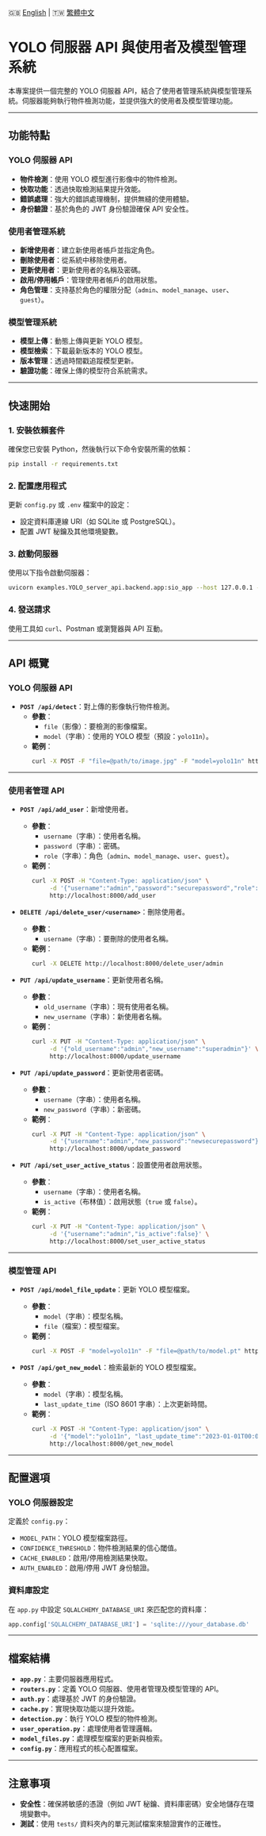 
🇬🇧 [English](./README.md) | 🇹🇼 [繁體中文](./README-zh-tw.md)

# YOLO 伺服器 API 與使用者及模型管理系統

本專案提供一個完整的 YOLO 伺服器 API，結合了使用者管理系統與模型管理系統。伺服器能夠執行物件檢測功能，並提供強大的使用者及模型管理功能。

---

## 功能特點

### YOLO 伺服器 API
- **物件檢測**：使用 YOLO 模型進行影像中的物件檢測。
- **快取功能**：透過快取檢測結果提升效能。
- **錯誤處理**：強大的錯誤處理機制，提供無縫的使用體驗。
- **身份驗證**：基於角色的 JWT 身份驗證確保 API 安全性。

### 使用者管理系統
- **新增使用者**：建立新使用者帳戶並指定角色。
- **刪除使用者**：從系統中移除使用者。
- **更新使用者**：更新使用者的名稱及密碼。
- **啟用/停用帳戶**：管理使用者帳戶的啟用狀態。
- **角色管理**：支持基於角色的權限分配（`admin`、`model_manage`、`user`、`guest`）。

### 模型管理系統
- **模型上傳**：動態上傳與更新 YOLO 模型。
- **模型檢索**：下載最新版本的 YOLO 模型。
- **版本管理**：透過時間戳追蹤模型更新。
- **驗證功能**：確保上傳的模型符合系統需求。

---

## 快速開始

### 1. 安裝依賴套件
確保您已安裝 Python，然後執行以下命令安裝所需的依賴：
```sh
pip install -r requirements.txt
```

### 2. 配置應用程式
更新 `config.py` 或 `.env` 檔案中的設定：
- 設定資料庫連線 URI（如 SQLite 或 PostgreSQL）。
- 配置 JWT 秘鑰及其他環境變數。

### 3. 啟動伺服器
使用以下指令啟動伺服器：
```sh
uvicorn examples.YOLO_server_api.backend.app:sio_app --host 127.0.0.1 --port 8000
```

### 4. 發送請求
使用工具如 `curl`、Postman 或瀏覽器與 API 互動。

---

## API 概覽

### YOLO 伺服器 API

- **`POST /api/detect`**：對上傳的影像執行物件檢測。
  - **參數**：
    - `file`（影像）：要檢測的影像檔案。
    - `model`（字串）：使用的 YOLO 模型（預設：`yolo11n`）。
  - **範例**：
    ```sh
    curl -X POST -F "file=@path/to/image.jpg" -F "model=yolo11n" http://localhost:8000/detect
    ```

---

### 使用者管理 API

- **`POST /api/add_user`**：新增使用者。
  - **參數**：
    - `username`（字串）：使用者名稱。
    - `password`（字串）：密碼。
    - `role`（字串）：角色（`admin`、`model_manage`、`user`、`guest`）。
  - **範例**：
    ```sh
    curl -X POST -H "Content-Type: application/json" \
         -d '{"username":"admin","password":"securepassword","role":"admin"}' \
         http://localhost:8000/add_user
    ```

- **`DELETE /api/delete_user/<username>`**：刪除使用者。
  - **參數**：
    - `username`（字串）：要刪除的使用者名稱。
  - **範例**：
    ```sh
    curl -X DELETE http://localhost:8000/delete_user/admin
    ```

- **`PUT /api/update_username`**：更新使用者名稱。
  - **參數**：
    - `old_username`（字串）：現有使用者名稱。
    - `new_username`（字串）：新使用者名稱。
  - **範例**：
    ```sh
    curl -X PUT -H "Content-Type: application/json" \
         -d '{"old_username":"admin","new_username":"superadmin"}' \
         http://localhost:8000/update_username
    ```

- **`PUT /api/update_password`**：更新使用者密碼。
  - **參數**：
    - `username`（字串）：使用者名稱。
    - `new_password`（字串）：新密碼。
  - **範例**：
    ```sh
    curl -X PUT -H "Content-Type: application/json" \
         -d '{"username":"admin","new_password":"newsecurepassword"}' \
         http://localhost:8000/update_password
    ```

- **`PUT /api/set_user_active_status`**：設置使用者啟用狀態。
  - **參數**：
    - `username`（字串）：使用者名稱。
    - `is_active`（布林值）：啟用狀態（`true` 或 `false`）。
  - **範例**：
    ```sh
    curl -X PUT -H "Content-Type: application/json" \
         -d '{"username":"admin","is_active":false}' \
         http://localhost:8000/set_user_active_status
    ```

---

### 模型管理 API

- **`POST /api/model_file_update`**：更新 YOLO 模型檔案。
  - **參數**：
    - `model`（字串）：模型名稱。
    - `file`（檔案）：模型檔案。
  - **範例**：
    ```sh
    curl -X POST -F "model=yolo11n" -F "file=@path/to/model.pt" http://localhost:8000/model_file_update
    ```

- **`POST /api/get_new_model`**：檢索最新的 YOLO 模型檔案。
  - **參數**：
    - `model`（字串）：模型名稱。
    - `last_update_time`（ISO 8601 字串）：上次更新時間。
  - **範例**：
    ```sh
    curl -X POST -H "Content-Type: application/json" \
         -d '{"model":"yolo11n", "last_update_time":"2023-01-01T00:00:00"}' \
         http://localhost:8000/get_new_model
    ```

---

## 配置選項

### YOLO 伺服器設定
定義於 `config.py`：
- `MODEL_PATH`：YOLO 模型檔案路徑。
- `CONFIDENCE_THRESHOLD`：物件檢測結果的信心閾值。
- `CACHE_ENABLED`：啟用/停用檢測結果快取。
- `AUTH_ENABLED`：啟用/停用 JWT 身份驗證。

### 資料庫設定
在 `app.py` 中設定 `SQLALCHEMY_DATABASE_URI` 來匹配您的資料庫：
```python
app.config['SQLALCHEMY_DATABASE_URI'] = 'sqlite:///your_database.db'
```

---

## 檔案結構

- **`app.py`**：主要伺服器應用程式。
- **`routers.py`**：定義 YOLO 伺服器、使用者管理及模型管理的 API。
- **`auth.py`**：處理基於 JWT 的身份驗證。
- **`cache.py`**：實現快取功能以提升效能。
- **`detection.py`**：執行 YOLO 模型的物件檢測。
- **`user_operation.py`**：處理使用者管理邏輯。
- **`model_files.py`**：處理模型檔案的更新與檢索。
- **`config.py`**：應用程式的核心配置檔案。

---

## 注意事項

- **安全性**：確保將敏感的憑證（例如 JWT 秘鑰、資料庫密碼）安全地儲存在環境變數中。
- **測試**：使用 `tests/` 資料夾內的單元測試檔案來驗證實作的正確性。
